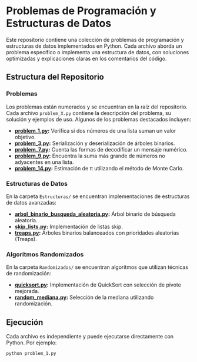 # Problemas de Programación y Estructuras de Datos

Este repositorio contiene una colección de problemas de programación y estructuras de datos implementados en Python. Cada archivo aborda un problema específico o implementa una estructura de datos, con soluciones optimizadas y explicaciones claras en los comentarios del código.

## Estructura del Repositorio

### Problemas
Los problemas están numerados y se encuentran en la raíz del repositorio. Cada archivo `problem_X.py` contiene la descripción del problema, su solución y ejemplos de uso. Algunos de los problemas destacados incluyen:

- **[problem_1.py](problem_1.py):** Verifica si dos números de una lista suman un valor objetivo.
- **[problem_3.py](problem_3.py):** Serialización y deserialización de árboles binarios.
- **[problem_7.py](problem_7.py):** Cuenta las formas de decodificar un mensaje numérico.
- **[problem_9.py](problem_9.py):** Encuentra la suma más grande de números no adyacentes en una lista.
- **[problem_14.py](problem_14.py):** Estimación de π utilizando el método de Monte Carlo.

### Estructuras de Datos
En la carpeta `Estructuras/` se encuentran implementaciones de estructuras de datos avanzadas:

- **[arbol_binario_busqueda_aleatoria.py](Estructuras/arbol_binario_busqueda_aleatoria.py):** Árbol binario de búsqueda aleatoria.
- **[skip_lists.py](Estructuras/skip_lists.py):** Implementación de listas skip.
- **[treaps.py](Estructuras/treaps.py):** Árboles binarios balanceados con prioridades aleatorias (Treaps).

### Algoritmos Randomizados
En la carpeta `Randomizados/` se encuentran algoritmos que utilizan técnicas de randomización:

- **[quicksort.py](Randomizados/quicksort.py):** Implementación de QuickSort con selección de pivote mejorada.
- **[random_mediana.py](Randomizados/random_mediana.py):** Selección de la mediana utilizando randomización.

## Ejecución
Cada archivo es independiente y puede ejecutarse directamente con Python. Por ejemplo:

```bash
python problem_1.py